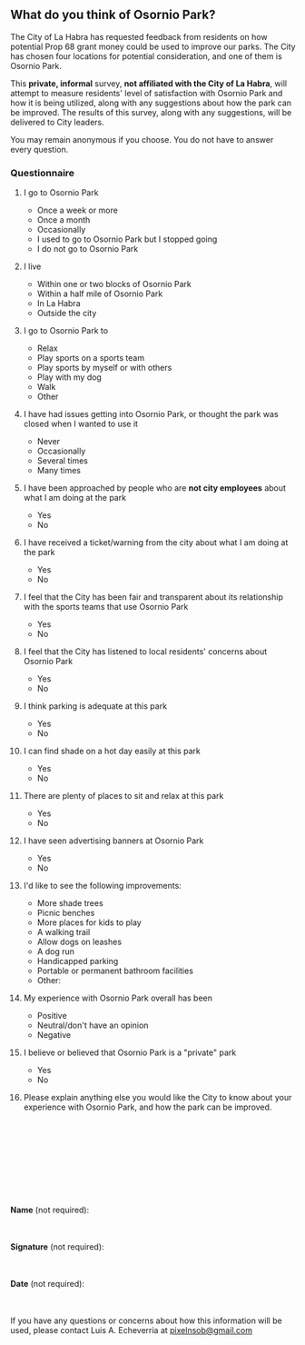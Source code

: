 
## What do you think of Osornio Park?

The City of La Habra has requested feedback from residents on how potential Prop 68 grant money could be used to improve our parks. The City has chosen four locations for potential consideration, and one of them is Osornio Park.

This **private, informal** survey, **not affiliated with the City of La Habra**, will attempt to measure residents' level of satisfaction with Osornio Park and how it is being utilized, along with any suggestions about how the park can be improved. The results of this survey, along with any suggestions, will be delivered to City leaders.

You may remain anonymous if you choose. You do not have to answer every question.

### Questionnaire

1. I go to Osornio Park
   - Once a week or more
   - Once a month
   - Occasionally
   - I used to go to Osornio Park but I stopped going
   - I do not go to Osornio Park

2. I live
   - Within one or two blocks of Osornio Park
   - Within a half mile of Osornio Park
   - In La Habra
   - Outside the city
   
3. I go to Osornio Park to
   - Relax
   - Play sports on a sports team
   - Play sports by myself or with others
   - Play with my dog
   - Walk
   - Other 

4. I have had issues getting into Osornio Park, or thought the park was closed when I wanted to use it
   - Never
   - Occasionally
   - Several times
   - Many times

5. I have been approached by people who are **not city employees** about what I am doing at the park
   - Yes
   - No

6. I have received a ticket/warning from the city about what I am doing at the park
   - Yes
   - No

7. I feel that the City has been fair and transparent about its relationship with the sports teams that use Osornio Park
   - Yes
   - No

8. I feel that the City has listened to local residents' concerns about Osornio Park
   - Yes
   - No

9. I think parking is adequate at this park
    - Yes
    - No

10. I can find shade on a hot day easily at this park
    - Yes
    - No

11. There are plenty of places to sit and relax at this park
    - Yes
    - No

12. I have seen advertising banners at Osornio Park
    - Yes
    - No

13. I'd like to see the following improvements:
    - More shade trees
    - Picnic benches
    - More places for kids to play
    - A walking trail
    - Allow dogs on leashes
    - A dog run
    - Handicapped parking
    - Portable or permanent bathroom facilities
    - Other:

14. My experience with Osornio Park overall has been
    - Positive
    - Neutral/don't have an opinion
    - Negative 

15. I believe or believed that Osornio Park is a "private" park
    - Yes
    - No
    
16. Please explain anything else you would like the City to know about your experience with Osornio Park, and how the park can be improved.
<br/>
<br/>
<br/>
<br/>
<br/>
<br/>
<br/>
<br/>

**Name** (not required):
<br/>
<br/>
<br/>

**Signature** (not required):
<br/>
<br/>
<br/>

**Date** (not required):
<br/>
<br/>
<br/>

If you have any questions or concerns about how this information will be used, please contact Luis A. Echeverria at pixelnsob@gmail.com

